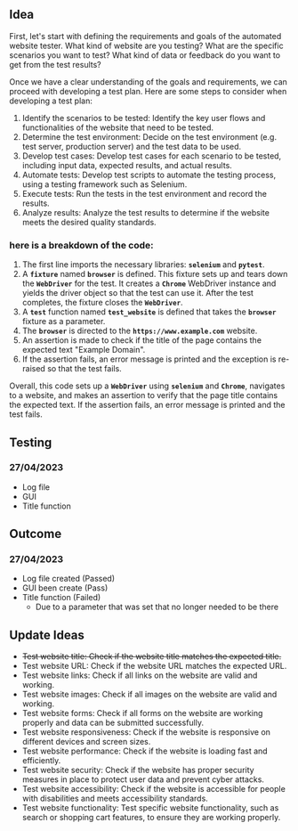 ## Idea

First, let's start with defining the requirements and goals of the automated website tester. What kind of website are you testing? What are the specific scenarios you want to test? What kind of data or feedback do you want to get from the test results?

Once we have a clear understanding of the goals and requirements, we can proceed with developing a test plan. Here are some steps to consider when developing a test plan:

1. Identify the scenarios to be tested: Identify the key user flows and functionalities of the website that need to be tested.
2. Determine the test environment: Decide on the test environment (e.g. test server, production server) and the test data to be used.
3. Develop test cases: Develop test cases for each scenario to be tested, including input data, expected results, and actual results.
4. Automate tests: Develop test scripts to automate the testing process, using a testing framework such as Selenium.
5. Execute tests: Run the tests in the test environment and record the results.
6. Analyze results: Analyze the test results to determine if the website meets the desired quality standards.

### here is a breakdown of the code: ###

1. The first line imports the necessary libraries: **`selenium`** and **`pytest`**.
2. A **`fixture`** named **`browser`** is defined. This fixture sets up and tears down the **`WebDriver`** for the test. It creates a **`Chrome`** WebDriver instance and yields the driver object so that the test can use it. After the test completes, the fixture closes the **`WebDriver`**.
3. A **`test`** function named **`test_website`** is defined that takes the **`browser`** fixture as a parameter.
4. The **`browser`** is directed to the **`https://www.example.com`** website.
5. An assertion is made to check if the title of the page contains the expected text "Example Domain".
6. If the assertion fails, an error message is printed and the exception is re-raised so that the test fails.

Overall, this code sets up a **`WebDriver`** using **`selenium`** and **`Chrome`**, navigates to a website, and makes an assertion to verify that the page title contains the expected text. If the assertion fails, an error message is printed and the test fails.

## Testing

### 27/04/2023 ###

- Log file 
- GUI 
- Title function

## Outcome

### 27/04/2023 ###

- Log file created (Passed)
- GUI been create (Pass)
- Title function (Failed)
    - Due to a parameter that was set that no longer needed to be there

## Update Ideas

- ~~Test website title: Check if the website title matches the expected title.~~
- Test website URL: Check if the website URL matches the expected URL.
- Test website links: Check if all links on the website are valid and working.
- Test website images: Check if all images on the website are valid and working.
- Test website forms: Check if all forms on the website are working properly and data can be submitted successfully.
- Test website responsiveness: Check if the website is responsive on different devices and screen sizes.
- Test website performance: Check if the website is loading fast and efficiently.
- Test website security: Check if the website has proper security measures in place to protect user data and prevent cyber attacks.
- Test website accessibility: Check if the website is accessible for people with disabilities and meets accessibility standards.
- Test website functionality: Test specific website functionality, such as search or shopping cart features, to ensure they are working properly.